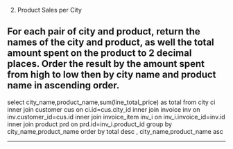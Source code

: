 2. Product Sales per City

For each pair of city and product, return the names of the city and product, as well the total amount spent on the product to 2 decimal places. Order the result by the amount spent from high to low then by city name and product name in ascending order.
------------------------------------------------------------------
select city_name,product_name,sum(line_total_price) as total from city ci inner join customer cus on ci.id=cus.city_id inner join invoice inv on inv.customer_id=cus.id inner join invoice_item inv_i on inv_i.invoice_id=inv.id inner join product prd on prd.id=inv_i.product_id group by city_name,product_name order by total desc , city_name,product_name asc

-----------------------------------------------------------------------